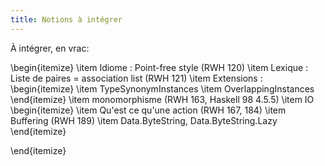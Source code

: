 ```yaml
---
title: Notions à intégrer
---
```


À intégrer, en vrac:

\begin{itemize}
    \item Idiome : Point-free style (RWH 120)
    \item Lexique : Liste de paires = association list (RWH 121)
    \item Extensions :
    \begin{itemize}
        \item TypeSynonymInstances
        \item OverlappingInstances
    \end{itemize}
    \item monomorphisme (RWH 163, Haskell 98 4.5.5)
    \item IO
    \begin{itemize}
        \item Qu'est ce qu'une action (RWH 167, 184)
        \item Buffering (RWH 189)
        \item Data.ByteString, Data.ByteString.Lazy
    \end{itemize}

\end{itemize}
